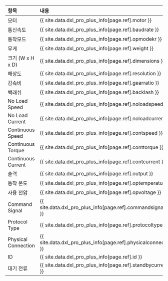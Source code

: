 
| 항목                | 내용                                                           |
|:--------------------|:---------------------------------------------------------------|
| 모터                | {{ site.data.dxl_pro_plus_info[page.ref].motor }}                  |
| 통신속도            | {{ site.data.dxl_pro_plus_info[page.ref].baudrate }}               |
| 동작모드            | {{ site.data.dxl_pro_plus_info[page.ref].opmodekr }}               |
| 무게                | {{ site.data.dxl_pro_plus_info[page.ref].weight }}                 |
| 크기 (W x H x D)    | {{ site.data.dxl_pro_plus_info[page.ref].dimensions }}             |
| 해상도              | {{ site.data.dxl_pro_plus_info[page.ref].resolution }}             |
| 감속비              | {{ site.data.dxl_pro_plus_info[page.ref].gearratio }}              |
| 백래쉬              | {{ site.data.dxl_pro_plus_info[page.ref].backlash }}               |
| No Load Speed       | {{ site.data.dxl_pro_plus_info[page.ref].noloadspeed }}            |
| No Load Current     | {{ site.data.dxl_pro_plus_info[page.ref].noloadcurrent }}          |
| Continuous Speed    | {{ site.data.dxl_pro_plus_info[page.ref].contspeed }}              |
| Continuous Torque   | {{ site.data.dxl_pro_plus_info[page.ref].conttorque }}             |
| Continuous Current  | {{ site.data.dxl_pro_plus_info[page.ref].contcurrent }}            |
| 출력                | {{ site.data.dxl_pro_plus_info[page.ref].output }}                 |
| 동작 온도           | {{ site.data.dxl_pro_plus_info[page.ref].optemperature }}          |
| 사용 전압           | {{ site.data.dxl_pro_plus_info[page.ref].opvoltage }}              |
| Command Signal      | {{ site.data.dxl_pro_plus_info[page.ref].commandsignalkr }}        |
| Protocol Type       | {{ site.data.dxl_pro_plus_info[page.ref].protocoltypekr }}         |
| Physical Connection | {{ site.data.dxl_pro_plus_info[page.ref].physicalconnection }}     |
| ID                  | {{ site.data.dxl_pro_plus_info[page.ref].id }}                     |
| 대기 전류           | {{ site.data.dxl_pro_plus_info[page.ref].standbycurrent }}         |
